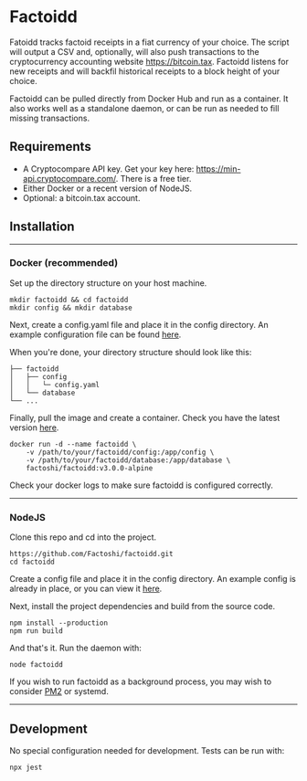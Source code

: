 # Factoidd

Fatoidd tracks factoid receipts in a fiat currency of your choice. The script will output a CSV and, optionally, will also push transactions to the cryptocurrency accounting website https://bitcoin.tax. Factoidd listens for new receipts and will backfil historical receipts to a block height of your choice.

Factoidd can be pulled directly from Docker Hub and run as a container. It also works well as a standalone daemon, or can be run as needed to fill missing transactions.

## Requirements

-   A Cryptocompare API key. Get your key here: https://min-api.cryptocompare.com/. There is a free tier.
-   Either Docker or a recent version of NodeJS.
-   Optional: a bitcoin.tax account.

## Installation

---

### Docker (recommended)

Set up the directory structure on your host machine.

```
mkdir factoidd && cd factoidd
mkdir config && mkdir database
```

Next, create a config.yaml file and place it in the config directory. An example configuration file can be found [here](config/config.yaml.example).

When you're done, your directory structure should look like this:

```
├── factoidd
│   ├── config
│   │   └─ config.yaml
│   └── database
└── ...
```

Finally, pull the image and create a container. Check you have the latest version [here](https://cloud.docker.com/u/factoshi/repository/docker/factoshi/factoidd/tags).

```
docker run -d --name factoidd \
    -v /path/to/your/factoidd/config:/app/config \
    -v /path/to/your/factoidd/database:/app/database \
    factoshi/factoidd:v3.0.0-alpine
```

Check your docker logs to make sure factoidd is configured correctly.

---

### NodeJS

Clone this repo and cd into the project.

```
https://github.com/Factoshi/factoidd.git
cd factoidd
```

Create a config file and place it in the config directory. An example config is already in place, or you can view it [here](config/config.yaml.example).

Next, install the project dependencies and build from the source code.

```
npm install --production
npm run build
```

And that's it. Run the daemon with:

```
node factoidd
```

If you wish to run factoidd as a background process, you may wish to consider [PM2](http://pm2.keymetrics.io/) or systemd.

---

## Development

No special configuration needed for development. Tests can be run with:

```
npx jest
```
